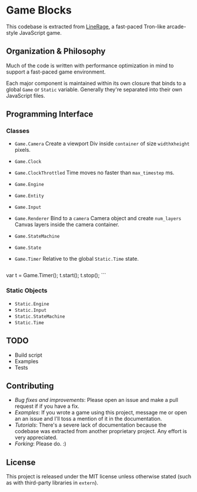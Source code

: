 # Game Blocks

This codebase is extracted from [LineRage](https://chrome.google.com/webstore/detail/oplmlhhgdcliikihbehklkagmeophnlh), a fast-paced Tron-like arcade-style JavaScript game.


## Organization & Philosophy

Much of the code is written with performance optimization in mind to support a
fast-paced game environment.

Each major component is maintained within its own closure that binds to a
global ``Game`` or ``Static`` variable. Generally they're separated into their
own JavaScript files.


## Programming Interface

### Classes

* ``Game.Camera``
    Create a viewport Div inside ``container`` of size ``width``x``height``
    pixels.

* ``Game.Clock``
* ``Game.ClockThrottled``
    Time moves no faster than ``max_timestep`` ms.

* ``Game.Engine``
* ``Game.Entity``
* ``Game.Input``
* ``Game.Renderer``
    Bind to a ``camera`` Camera object and create ``num_layers`` Canvas layers
    inside the camera container.

* ``Game.StateMachine``
* ``Game.State``
* ``Game.Timer``
    Relative to the global ``Static.Time`` state.

    ```javascript
var t = Game.Timer();
t.start();
t.stop();
    ```


### Static Objects

* ``Static.Engine``
* ``Static.Input``
* ``Static.StateMachine``
* ``Static.Time``

## TODO

* Build script
* Examples
* Tests

## Contributing

* *Bug fixes and improvements*: Please open an issue and make a pull request if
  if you have a fix.
* *Examples*: If you wrote a game using this project, message me or open an
  an issue and I'll toss a mention of it in the documentation.
* *Tutorials*: There's a severe lack of documentation because the codebase was
  extracted from another proprietary project. Any effort is very appreciated.
* *Forking*: Please do. :)

## License

This project is released under the MIT license unless otherwise stated (such as
with third-party libraries in ``extern``).
